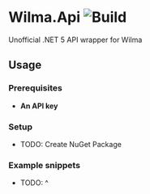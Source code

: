 # Wilma.Api ![Build](https://github.com/OpenWilma/openwilma_dotnet/workflows/Build/badge.svg)
Unofficial .NET 5 API wrapper for Wilma

## Usage
### Prerequisites
- **An API key**

### Setup
- TODO: Create NuGet Package

### Example snippets
- TODO: ^




